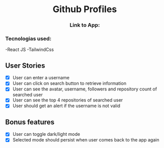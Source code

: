 <h1 align=center >Github Profiles</h1>

<h3 align=center>Link to App: </h3>

### Tecnologias used:
-React JS
-TailwindCss

## User Stories

-   [x] User can enter a username
-   [x] User can click on search button to retrieve information
-   [x] User can see the avatar, username, followers and repository count of searched user
-   [x] User can see the top 4 repositories of searched user
-   [x] User should get an alert if the username is not valid

## Bonus features
-  [x] User can toggle dark/light mode
-  [x] Selected mode should persist when user comes back to the app again
